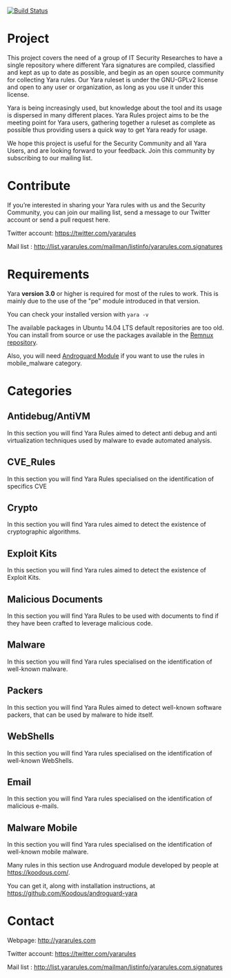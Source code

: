 [![Build Status](https://travis-ci.org/Yara-Rules/rules.svg)](https://travis-ci.org/Yara-Rules/rules)

# Project

This project covers the need of a group of IT Security Researches to have a single repository where different Yara signatures are compiled, classified and kept as up to date as possible, and begin as an open source community for collecting Yara rules. Our Yara ruleset is under the GNU-GPLv2 license and open to any user or organization, as long as you use it under this license.

Yara is being increasingly used, but knowledge about the tool and its usage is dispersed in many different places. Yara Rules project aims to be the meeting point for Yara users, gathering together a ruleset as complete as possible thus providing users a quick way to get Yara ready for usage.

We hope this project is useful for the Security Community and all Yara Users, and are looking forward to your feedback. Join this community by subscribing to our mailing list.

# Contribute

If you’re interested in sharing your Yara rules with us and the Security Community, you can join our mailing list, send a message to our Twitter account or send a pull request here.

Twitter account: https://twitter.com/yararules

Mail list : http://list.yararules.com/mailman/listinfo/yararules.com.signatures

# Requirements

Yara **version 3.0** or higher is required for most of the rules to work. This is mainly due to the use of the "pe" module introduced in that version.

You can check your installed version with `yara -v`

The available packages in Ubuntu 14.04 LTS default repositories are too old.  You can install from source or use the packages available in the [Remnux repository](https://launchpad.net/~remnux/+archive/ubuntu/stable).

Also, you will need [Androguard Module](https://github.com/Koodous/androguard-yara) if you want to use the rules in mobile_malware category.

# Categories

## Antidebug/AntiVM

In this section you will find Yara Rules aimed to detect anti debug and anti virtualization techniques used by malware to evade automated analysis.

## CVE_Rules

In this section you will find Yara Rules specialised on the identification of specifics CVE

## Crypto

In this section you will find Yara rules aimed to detect the existence of cryptographic algorithms.

## Exploit Kits

In this section you will find Yara rules aimed to detect the existence of Exploit Kits.


## Malicious Documents

In this section you will find Yara Rules to be used with documents to find if they have been crafted to leverage malicious code.

## Malware

In this section you will find Yara rules specialised on the identification of well-known malware.

## Packers

In this section you will find Yara Rules aimed to detect well-known software packers, that can be used by malware to hide itself.

## WebShells

In this section you will find Yara rules specialised on the identification of well-known WebShells.

## Email

In this section you will find Yara rules specialised on the identification of malicious e-mails.

## Malware Mobile

In this section you will find Yara rules specialised on the identification of well-known mobile malware.

Many rules in this section use Androguard module developed by people at https://koodous.com/.

You can get it, along with installation instructions, at https://github.com/Koodous/androguard-yara

# Contact

Webpage: http://yararules.com

Twitter account: https://twitter.com/yararules

Mail list : http://list.yararules.com/mailman/listinfo/yararules.com.signatures
